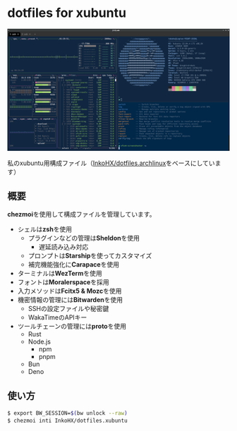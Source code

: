 # dotfiles for xubuntu

![WezTerm screenshot](./.github/assets/terminal.png)

私のxubuntu用構成ファイル（[InkoHX/dotfiles.archlinux](https://github.com/InkoHX/dotfiles)をベースにしています）

## 概要

**chezmoi**を使用して構成ファイルを管理しています。

- シェルは**zsh**を使用
  - プラグインなどの管理は**Sheldon**を使用
    - 遅延読み込み対応
  - プロンプトは**Starship**を使ってカスタマイズ
  - 補完機能強化に**Carapace**を使用
- ターミナルは**WezTerm**を使用
- フォントは**Moralerspace**を採用
- 入力メソッドは**Fcitx5 & Mozc**を使用
- 機密情報の管理には**Bitwarden**を使用
  - SSHの設定ファイルや秘密鍵
  - WakaTimeのAPIキー
- ツールチェーンの管理には**proto**を使用
  - Rust
  - Node.js
    - npm
    - pnpm
  - Bun
  - Deno

## 使い方

```bash
$ export BW_SESSION=$(bw unlock --raw)
$ chezmoi inti InkoHX/dotfiles.xubuntu
```
